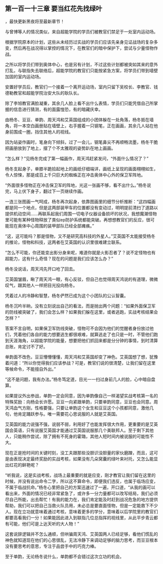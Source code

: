 ## 第一百一十三章 要当红花先找绿叶
，最快更新黑夜将至最新章节！

与曾博等人的情况类似，来自超能学院的学员们被教官们禁足于一处室内运动场。

根据学院原本的计划，这些从未经历过实战的学员们应该先亲身见证战场的复杂多变，然后再在战况得以掌控的情况下，在教官们的暗中保护下，尝试与少量怪物作战。

之所以将学员们带到奥体中心，也是另有计划，不过这些计划都被突如其来的意外打乱，与联指失去联络后，超能学院的教官们只能按紧急方案，将学员们带到墙壁加固的室内运动场。

安置好学员后，教官们一个接着一个离开运动场，室内只留下吴校长、李教官、钱德勒教官和超能学院治安大队的耿队长。

除了李旭教官满脸凝重，其余几人脸上看不出什么表情，学员们只能凭借自己所掌握的信息进行猜测，有的面露惶恐，有的暗藏庆幸。

由杨冬、豆豆、单韵、周天鸿和艾英国组成的小团体躲在一处角落，杨冬抵在墙角，将一本空白画册贴在墙壁上，右手握着一只钢笔，正在画画，其余几人站在他身前围成一圈，挡住其他人的视线。

因为站姿作画时，笔身向下倾斜，过了一会儿，钢笔鼻尖不再顺畅流墨，杨冬干脆把画册放到了地上，摆了个不太雅观的姿势趴在地上画画。

“怎么样？”见杨冬完成了第一幅画作，周天鸿赶紧发问，“外面什么情况了？”

杨冬支起身子，单膝半跪拾起地上的画纸仔细端详，画纸上呈现的画面栩栩如生，令人惊悚，那是成百上千只巨大的蜘蛛正在冲击奥体中心外的保卫军阵地。

“外面很多怪物正在冲击保卫军的阵地，光这一张画不够，看不出什么。”杨冬说完，马上伏下身子，翻过下一页继续作画。

一连三张图画一气呵成，杨冬再次起身，依靠图画里的细节分析推断：“这四幅画都是同一个地点，但是这两部装甲车的位置都没有变动过，明明提前清扫了道路以提供机动空间……再联系起我们周围一切电子仪器设备损坏的状况，我想魔潮怪物里可能有某种怪物释放了类似ep防护系统都能突破。再想想教官们的反应，很可能现在奥体中心周围的装甲部队已经全部瘫痪。”

“这，这可能吗？那是怪物，又不是研究高科技的外星人。”艾英国不太能接受杨冬的推论，怪物和科技，这两者在艾英国的认识里很难建立联系。

“怎么不可能，你还能变出影分身来呢，难道你就是火影忍者了？说不定怪物也有超能力，这有什么奇怪？现在的问题是我们应该怎么办？”

杨冬没说话，周天鸿先开口呛了回去。

艾英国皱眉，瞅了周天鸿一眼，有心反驳，但自己也觉得周天鸿说的有道理，微微叹气，跟其他人一样把目光投向杨冬。

凭着过人的冷静和智慧，杨冬俨然已成为这个小团队的公认智囊。

杨冬沉吟半晌，没有立刻说出自己的看法，而是抛出两个问题：“如果外面保卫军的防线被突破了，我们会怎么样？如果我们躲在这里，或者逃跑，实战考核结果会怎样？”

答案不言自明，如果保卫军防线突破，怪物可不会因为他们的觉醒者身份放过他们，凭着他们各自的能力想要逃生都很艰难，就算逃走了也只是一时，不管他们跑到天涯海角，以超能学院的能量，想要把他们抓回来都是分分钟的事情，到时清算总账，肯定讨不了好。

单韵面不改色，豆豆懵懵懂懂，周天鸿和艾英国却变了神色。艾英国想了想，犹豫着问道：“所以你觉得我们应该参战？可是，教官们说的很清楚，让我们留在这里等候命令，不能擅自外出。”

“这不是问题，我有办法。”杨冬笃定道，目光一一扫过身前几人的脸，心中暗自盘算。

如果提议外出参战，单韵一定会同意，因为单韵像自己一样渴望实战考核第一名的特殊奖励：向杨会长许愿。豆豆一向紧跟单韵，只要单韵同意，豆豆也会同意。周天鸿血气方刚，性格要强，只要让单韵这个女生和豆豆这个小孩都同意，激他几句，他肯定踊跃参与。唯一需要花心思说服的人就是艾英国。

艾英国的能力说强不强，说弱不弱，利用好了也能发挥很大作用，更重要的是艾英国会英语，只有说服艾英国才能通过艾英国说服那几个美联邦人。至于剩下其他人，只能稍作尝试，除了拥有不死身的霍璐，其他人短时间内被说服的可能性不大。

现在正是抢时间的关键时刻，没工夫跟那些没胆识没胆量的家伙磨蹭，而且，这可是由表现决定最终奖励的实战考核，如果没有几朵窝囊的绿叶来衬托，又怎么能显出红花的鲜艳呢？

“听我说，这是实战考核，战场上最重要的就是应变，刚才教官让我们留在这里的时候，并没有说出命令二字，所以这不算命令，即便我们违反，也属于临场应变，不属于临战抗命。”杨冬心里把自己的方案迅速过了一遍，开口道，“从我的画可以看出来，外面的情况已经非常紧急了，或许多一分力量都可以改写结局，我们必须尽自己所能，出去帮忙！有我的能力在，我们肯定能及时赶到战况危急的地方提供帮助，我们可以把自己当救火队员用，未必总是要直面怪物，但是一定能救下不少人。现在立功就意味着通过考核，意味着更多的学分，意味着以后学院里的教官们都要高看我们一分！如果能因此进入到联指几位总指挥的视线里，从此平步青云都有可能，他们可是上达天听的大人物！”

这套说辞逻辑并不怎么通顺，但哄骗周天鸿、艾英国两人已经足够，看他们慌乱的神色就知道现在他们的心思很乱，无法冷静下来调动足够的脑力思考，而豆豆根本没有要思考的意思，专注于品尝手中的巧克力棒。

至于单韵，无论杨冬说什么，单韵都不会错过这次立功的机会。

